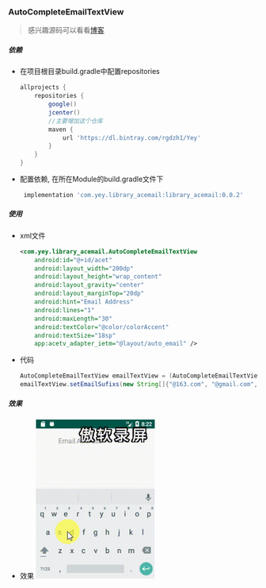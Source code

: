 ### AutoCompleteEmailTextView
> 感兴趣源码可以看看[博客](https://blog.csdn.net/MoLiao2046/article/details/104716849)
##### 依赖
- 在项目根目录build.gradle中配置repositories
    ```groovy
    allprojects {
        repositories {
            google()
            jcenter()
            //主要增加这个仓库
            maven {
                url 'https://dl.bintray.com/rgdzh1/Yey'
            }
        }
    }
    ```    
- 配置依赖, 在所在Module的build.gradle文件下
    ```groovy
     implementation 'com.yey.library_acemail:library_acemail:0.0.2'
    ```
##### 使用
- xml文件
    ```xml
    <com.yey.library_acemail.AutoCompleteEmailTextView
        android:id="@+id/acet"
        android:layout_width="200dp"
        android:layout_height="wrap_content"
        android:layout_gravity="center"
        android:layout_marginTop="20dp"
        android:hint="Email Address"
        android:lines="1"
        android:maxLength="30"
        android:textColor="@color/colorAccent"
        android:textSize="18sp"
        app:acetv_adapter_ietm="@layout/auto_email" />
    ```
- 代码
    ```java
    AutoCompleteEmailTextView emailTextView = (AutoCompleteEmailTextView) findViewById(R.id.acet);
    emailTextView.setEmailSufixs(new String[]{"@163.com", "@gmail.com", "@hotmail.com", "@jk.com", "@yuo.com"});
    ```
##### 效果
- 效果
    ![效果图](AutoCompleteEmailTextView.gif)  
    